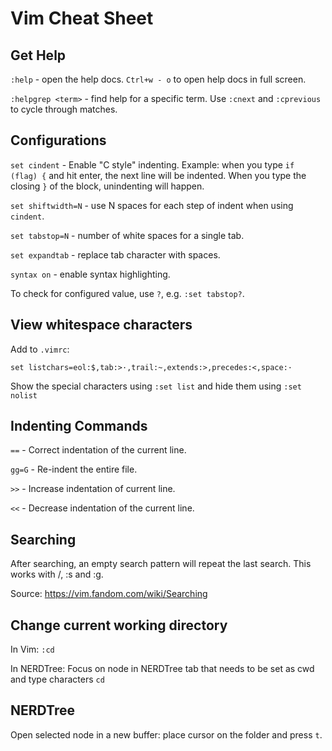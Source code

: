 # Vim Cheat Sheet

## Get Help

`:help` - open the help docs. `Ctrl+w - o` to open help docs in full screen.

`:helpgrep <term>` - find help for a specific term. Use `:cnext` and `:cprevious` to cycle through matches.



## Configurations

`set cindent` - Enable "C style" indenting. Example: when you type `if (flag) {` and hit enter, the next line will be indented. When you type the closing `}` of the block, unindenting will happen.

`set shiftwidth=N` - use N spaces for each step of indent when using `cindent`.

`set tabstop=N` - number of white spaces for a single tab.

`set expandtab` - replace tab character with spaces.

`syntax on` - enable syntax highlighting.

To check for configured value, use `?`, e.g. `:set tabstop?`.

## View whitespace characters

Add to `.vimrc`:

```
set listchars=eol:$,tab:>·,trail:~,extends:>,precedes:<,space:·
```

Show the special characters using `:set list` and hide them using `:set nolist`

## Indenting Commands

`==` - Correct indentation of the current line.

`gg=G` - Re-indent the entire file.

`>>` - Increase indentation of current line.

`<<` - Decrease indentation of the current line.


## Searching

After searching, an empty search pattern will repeat the last search. This works with /, :s and :g.

Source: https://vim.fandom.com/wiki/Searching

## Change current working directory

In Vim: `:cd`

In NERDTree: Focus on node in NERDTree tab that needs to be set as cwd and type characters `cd`

## NERDTree

Open selected node in a new buffer: place cursor on the folder and press `t`.
